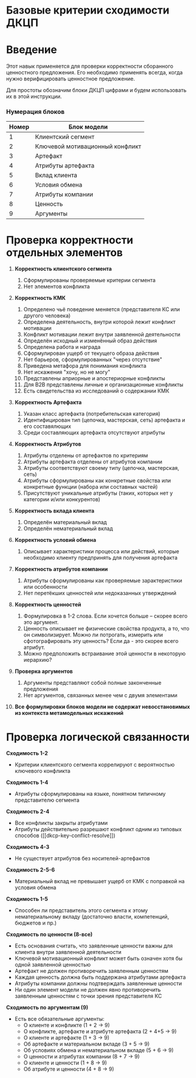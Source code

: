 # Базовые критерии сходимости ДКЦП
# Введение
Этот навык применяется для проверки корректности сборанного ценностного предложения. Его необходимо применять всегда, когда нужно верифицировать ценностное предложение.

Для простоты обозначим блоки ДКЦП цифрами и будем использовать их в этой инструкции.

### Нумерация блоков

| Номер | Блок модели                     |
| ----- | ------------------------------- |
| 1     | Клиентский сегмент              |
| 2     | Ключевой мотивационный конфликт |
| 3     | Артефакт                        |
| 4     | Атрибуты артефакта              |
| 5     | Вклад клиента                   |
| 6     | Условия обмена                  |
| 7     | Атрибуты компании               |
| 8     | Ценность                        |
| 9     | Аргументы                       |

# Проверка корректности отдельных элементов

1. **Корректность клиентского сегмента**
    1. Сформулированы проверяемые критерии сегмента
    2. Нет элементов конфликта

2. **Корректность КМК**
    1. Определено чьё поведение меняется (представителя КС или другого человека)
    2. Определена деятельность, внутри которой лежит конфликт мотивации
    3. Конфликт мотивации лежит внутри заявленной деятельности
    4. Определён исходный и изменённый образ действия
    5. Определена работа и награда
    6. Сформулирован ущерб от текущего образа действия
    7. Нет барьеров, сформулированных "через отсутствие"
    8. Приведена метафора для понимания конфликта
    9. Нет искажения "хочу, но не могу"
    10. Представлены априорные и апостериорные конфликты
    11. Для B2B представлены личные и организационные конфликты
    12. Есть свидетельства из исследований о содержании КМК

3. **Корректность Артефакта**
    1. Указан класс артефакта (потребительская категория)
    2. Идентифицирован тип (цепочка, мастерская, сеть) артефакта и его составялющих
    3. Среди составляющих артефакта отсутствуют атрибуты

4. **Корректность Атрибутов**
    1. Атрибуты отделены от артефактов по критериям
    2. Атрибуты артефакта отделены от атрибутов компании
    3. Атрибуты соответствуют своему типу (цепочка, мастерская, сеть)
    4. Атрибуты сформулированы как конкретные свойства или конкретные функции (набора или составных частей)
	5. Присутствуют уникальные атрибуты (таких, которых нет у категории и/или конкурентов)

6. **Корректность вклада клиента**
    1. Определён материальный вклад
    2. Определён нематериальный вклад

7. **Корректность условий обмена**
    1. Описывает характеристики процесса или действий, которые необходимо клиенту предпринять для получения артефакта

8. **Корректность атрибутов компании**
    1. Атрибуты сформулированы как проверяемые зарактеристики или особенности
    2. Нет перетёкших ценностей или недоказанных утверждений

9. **Корректность ценностей**
    1. Формулировка в 1-2 слова. Если хочется больше – скорее всего это аргумент.
    2. Ценность описывает не физические свойства продукта, а то, что он символизирует. Можно ли потрогать, измерить или сфотографировать эту ценность? Если да - это скорее всего атрибут.
    3. Можно предположить встраивание этой ценности в некоторую иерархию?

10. **Проверка аргументов**
    1. Аргументы представляют собой полные законченные предложения
    2. Нет аргументов, связанных менее чем с двумя элементами
11. **Все формулировки блоков модели не содержат невосстановимых из контекста метамодельных искажений**
# Проверка логической связанности

**Сходимость 1-2**
- Критерии клиентского сегмента коррелируют с вероятностью ключевого конфликта

**Сходимость 1-4**
- Атрибуты сформулированы на языке, понятном типичному представителю сегмента

**Сходимость 2-4**
- Все конфликты закрыты атрибутами
- Атрибуты действительно разрешают конфликт одним из типовых способов ([[dkcp-key-conflict-resolve]])

**Сходимость 4-3**
- Не существует атрибутов без носителей-артефактов

**Сходимость 2-5-6**
- Материальный вклад не превышает ущерб от КМК с поправкой на условия обмена

**Сходимость 1-5**
- Способен ли представитель этого сегмента к этому нематериальному вкладу (достаточно власти, компетенций, бюджетов и пр.)

**Сходимость по ценности (8-все)**
- Есть основания считать, что заявленные ценности важны для клиента внутри заявленной деятельности
- Ключевой мотивационный конфликт может быть означен хотя бы одной заявленной ценностью
- Артефакт не должен противоречить заявленным ценностям
- Каждая ценность должна быть поддержана атрибутами артефакта
- Атрибуты компании должны подтверждать заявленные ценности
- Ни один элемент модели не должен явно противоречить заявленным ценностям с точки зрения представителя КС

**Сходимость по аргументам (9)**
- Есть все обязательные аргументы:
    - О клиенте и конфликте (1 + 2 → 9)
    - О конфликте, артефакте и атрибуте артефакта (2 + 4+5 → 9)
    - О клиенте и артефакте (1 + 3 → 9)
    - Об артефакте и материальном вкладе (3 + 5 → 9)
    - Об условиях обмена и нематериальном вкладе (5 + 6 → 9)
    - О ценности и атрибутах компании (8 + 7 → 9)
    - О клиенте и ценности (1 + 8 → 9)
    - Об атрибуте и ценности (4 + 8 → 9)